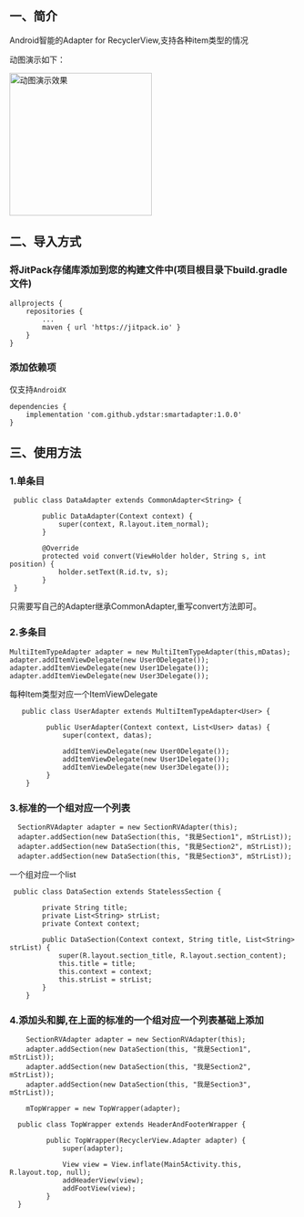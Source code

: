 ## 一、简介
Android智能的Adapter for RecyclerView,支持各种item类型的情况

动图演示如下：

<img src="https://github.com/ydstar/smartadapter/blob/master/images/show.gif" alt="动图演示效果" width="250px">


## 二、导入方式
### 将JitPack存储库添加到您的构建文件中(项目根目录下build.gradle文件)
```
allprojects {
    repositories {
        ...
        maven { url 'https://jitpack.io' }
    }
}
```

### 添加依赖项
仅支持`AndroidX`
```
dependencies {
    implementation 'com.github.ydstar:smartadapter:1.0.0'
}
```

## 三、使用方法
### 1.单条目
```
 public class DataAdapter extends CommonAdapter<String> {

        public DataAdapter(Context context) {
            super(context, R.layout.item_normal);
        }

        @Override
        protected void convert(ViewHolder holder, String s, int position) {
            holder.setText(R.id.tv, s);
        }
 }
```
只需要写自己的Adapter继承CommonAdapter,重写convert方法即可。

### 2.多条目
```
MultiItemTypeAdapter adapter = new MultiItemTypeAdapter(this,mDatas);
adapter.addItemViewDelegate(new User0Delegate());
adapter.addItemViewDelegate(new User1Delegate());
adapter.addItemViewDelegate(new User3Delegate());
```

每种Item类型对应一个ItemViewDelegate
```
   public class UserAdapter extends MultiItemTypeAdapter<User> {

         public UserAdapter(Context context, List<User> datas) {
             super(context, datas);

             addItemViewDelegate(new User0Delegate());
             addItemViewDelegate(new User1Delegate());
             addItemViewDelegate(new User3Delegate());
         }
    }
```

### 3.标准的一个组对应一个列表
```
  SectionRVAdapter adapter = new SectionRVAdapter(this);
  adapter.addSection(new DataSection(this, "我是Section1", mStrList));
  adapter.addSection(new DataSection(this, "我是Section2", mStrList));
  adapter.addSection(new DataSection(this, "我是Section3", mStrList));
```

一个组对应一个list
```
 public class DataSection extends StatelessSection {

        private String title;
        private List<String> strList;
        private Context context;

        public DataSection(Context context, String title, List<String> strList) {
            super(R.layout.section_title, R.layout.section_content);
            this.title = title;
            this.context = context;
            this.strList = strList;
        }
    }
```

### 4.添加头和脚,在上面的标准的一个组对应一个列表基础上添加
```
    SectionRVAdapter adapter = new SectionRVAdapter(this);
    adapter.addSection(new DataSection(this, "我是Section1", mStrList));
    adapter.addSection(new DataSection(this, "我是Section2", mStrList));
    adapter.addSection(new DataSection(this, "我是Section3", mStrList));

    mTopWrapper = new TopWrapper(adapter);
```

```
  public class TopWrapper extends HeaderAndFooterWrapper {

         public TopWrapper(RecyclerView.Adapter adapter) {
             super(adapter);

             View view = View.inflate(Main5Activity.this, R.layout.top, null);
             addHeaderView(view);
             addFootView(view);
         }
  }
```

